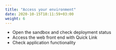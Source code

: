 ```yaml
---
title: "Access your environment"
date: 2020-10-15T18:11:59+03:00
weight: 6
---
```


* Open the sandbox and check deployment status
* Access the web front end with Quick Link
* Check application functionality